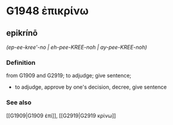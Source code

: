 # G1948 ἐπικρίνω

## epikrínō

_(ep-ee-kree'-no | eh-pee-KREE-noh | ay-pee-KREE-noh)_

### Definition

from G1909 and G2919; to adjudge; give sentence; 

- to adjudge, approve by one's decision, decree, give sentence

### See also

[[G1909|G1909 ἐπί]], [[G2919|G2919 κρίνω]]
